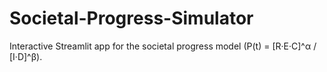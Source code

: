 # Societal-Progress-Simulator
Interactive Streamlit app for the societal progress model (P(t) = [R·E·C]^α / [I·D]^β).
